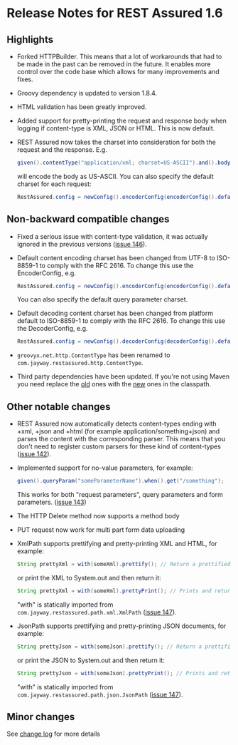# Release Notes for REST Assured 1.6 #

## Highlights ##
* Forked HTTPBuilder. This means that a lot of workarounds that had to be made in the past can be removed in the future. It enables more control over the code base which allows for many improvements and fixes.
* Groovy dependency is updated to version 1.8.4.
* HTML validation has been greatly improved.
* Added support for pretty-printing the request and response body when logging if content-type is XML, JSON or HTML. This is now default.
* REST Assured now takes the charset into consideration for both the request and the response. E.g.

  ```java
  given().contentType("application/xml; charset=US-ASCII").and().body("my body"). .. 
  ```
  will encode the body as US-ASCII. You can also specify the default charset for each request:
  
  ```java
  RestAssured.config = newConfig().encoderConfig(encoderConfig().defaultContentCharset("US-ASCII"));
  ```

## Non-backward compatible changes ##
* Fixed a serious issue with content-type validation, it was actually ignored in the previous versions ([issue 146](https://code.google.com/p/rest-assured/issues/detail?id=146)).
* Default content encoding charset has been changed from UTF-8 to ISO-8859-1 to comply with the RFC 2616. To change this use the EncoderConfig, e.g.
  
  ```java
  RestAssured.config = newConfig().encoderConfig(encoderConfig().defaultContentCharset("UTF-8"));
  ```
  You can also specify the default query parameter charset.
* Default decoding content charset has been changed from platform default to ISO-8859-1 to comply with the RFC 2616. To change this use the DecoderConfig, e.g.
  
  ```java
  RestAssured.config = newConfig().decoderConfig(decoderConfig().defaultContentCharset("UTF-8"));
  ```
* `groovyx.net.http.ContentType` has been renamed to `com.jayway.restassured.http.ContentType`.
* Third party dependencies have been updated. If you're not using Maven you need replace the [old](http://rest-assured.googlecode.com/files/rest-assured-legacy-dependencies.zip) ones with the [new](http://rest-assured.googlecode.com/files/rest-assured-dependencies.zip) ones in the classpath.

## Other notable changes ##
* REST Assured now automatically detects content-types ending with +xml, +json and +html (for example application/something+json) and parses the content with the corresponding parser. This means that you don't need to register custom parsers for these kind of content-types ([issue 142](https://code.google.com/p/rest-assured/issues/detail?id=142)).
* Implemented support for no-value parameters, for example:
  
  ```java
  given().queryParam("someParameterName").when().get("/something");
  ```
  This works for both "request parameters", query parameters and form parameters. ([issue 143](https://code.google.com/p/rest-assured/issues/detail?id=143))
* The HTTP Delete method now supports a method body
* PUT request now work for multi part form data uploading
* XmlPath supports prettifying and pretty-printing XML and HTML, for example:
  
  ```java
  String prettyXml = with(someXml).prettify(); // Return a prettified XML string. 
  ```
  or print the XML to System.out and then return it:
  
  ```java
  String prettyXml = with(someXml).prettyPrint(); // Prints and returns a prettified XML string. 
  ```
  "with" is statically imported from `com.jayway.restassured.path.xml.XmlPath` ([issue 147](https://code.google.com/p/rest-assured/issues/detail?id=147)).
* JsonPath supports prettifying and pretty-printing JSON documents, for example:
  
  ```java
  String prettyJson = with(someJson).prettify(); // Return a prettified JSON string. 
  ```
  or print the JSON to System.out and then return it:
  
  ```java
  String prettyJson = with(someJson).prettyPrint(); // Prints and returns a prettified JSON string. 
  ```
  "with" is statically imported from `com.jayway.restassured.path.json.JsonPath` ([issue 147](https://code.google.com/p/rest-assured/issues/detail?id=147)).

## Minor changes ##
See [change log](http://github.com/jayway/rest-assured/raw/master/changelog.txt) for more details